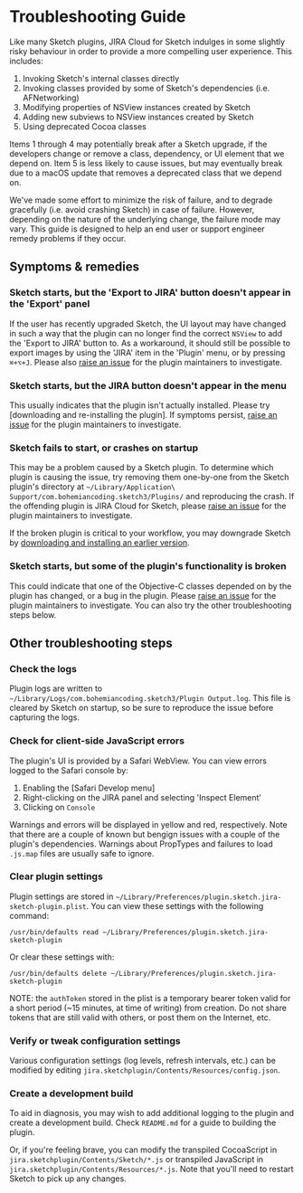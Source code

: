 # Troubleshooting Guide

Like many Sketch plugins, JIRA Cloud for Sketch indulges in some slightly risky behaviour in order to provide a more compelling user experience. This includes:

1. Invoking Sketch's internal classes directly
2. Invoking classes provided by some of Sketch's dependencies (i.e. AFNetworking)
3. Modifying properties of NSView instances created by Sketch
4. Adding new subviews to NSView instances created by Sketch
5. Using deprecated Cocoa classes

Items 1 through 4 may potentially break after a Sketch upgrade, if the developers change or remove a class, dependency, or UI element that we depend on. Item 5 is less likely to cause issues, but may eventually break due to a macOS update that removes a deprecated class that we depend on.

We've made some effort to minimize the risk of failure, and to degrade gracefully (i.e. avoid crashing Sketch) in case of failure. However, depending on the nature of the underlying change, the failure mode may vary. This guide is designed to help an end user or support engineer remedy problems if they occur.

## Symptoms & remedies

### Sketch starts, but the 'Export to JIRA' button doesn't appear in the 'Export' panel

If the user has recently upgraded Sketch, the UI layout may have changed in such a way that the plugin can no longer find the correct `NSView` to add the 'Export to JIRA' button to. As a workaround, it should still be possible to export images by using the 'JIRA' item in the 'Plugin' menu, or by pressing `⌘+⌥+J`. Please also [raise an issue] for the plugin maintainers to investigate.

### Sketch starts, but the JIRA button doesn't appear in the menu

This usually indicates that the plugin isn't actually installed. Please try [downloading and re-installing the plugin]. If symptoms persist, [raise an issue] for the plugin maintainers to investigate.

### Sketch fails to start, or crashes on startup

This may be a problem caused by a Sketch plugin. To determine which plugin is causing the issue, try removing them one-by-one from the Sketch plugin's directory at `~/Library/Application\ Support/com.bohemiancoding.sketch3/Plugins/` and reproducing the crash. If the offending plugin is JIRA Cloud for Sketch, please [raise an issue] for the plugin maintainers to investigate. 

If the broken plugin is critical to your workflow, you may downgrade Sketch by [downloading and installing an earlier version].

### Sketch starts, but some of the plugin's functionality is broken

This could indicate that one of the Objective-C classes depended on by the plugin has changed, or a bug in the plugin. Please [raise an issue] for the plugin maintainers to investigate. You can also try the other troubleshooting steps below.

## Other troubleshooting steps

### Check the logs

Plugin logs are written to `~/Library/Logs/com.bohemiancoding.sketch3/Plugin Output.log`. This file is cleared by Sketch on startup, so be sure to reproduce the issue before capturing the logs.

### Check for client-side JavaScript errors

The plugin's UI is provided by a Safari WebView. You can view errors logged to the Safari console by:

1. Enabling the [Safari Develop menu]
2. Right-clicking on the JIRA panel and selecting 'Inspect Element'
3. Clicking on `Console`

Warnings and errors will be displayed in yellow and red, respectively. Note that there are a couple of known but bengign issues with a couple of the plugin's dependencies. Warnings about PropTypes and failures to load `.js.map` files are usually safe to ignore.

### Clear plugin settings

Plugin settings are stored in `~/Library/Preferences/plugin.sketch.jira-sketch-plugin.plist`. You can view these settings with the following command:

`/usr/bin/defaults read ~/Library/Preferences/plugin.sketch.jira-sketch-plugin`

Or clear these settings with:

`/usr/bin/defaults delete ~/Library/Preferences/plugin.sketch.jira-sketch-plugin`

NOTE: the `authToken` stored in the plist is a temporary bearer token valid for a short period (~15 minutes, at time of writing) from creation. Do not share tokens that are still valid with others, or post them on the Internet, etc.

### Verify or tweak configuration settings

Various configuration settings (log levels, refresh intervals, etc.) can be modified by editing `jira.sketchplugin/Contents/Resources/config.json`. 

### Create a development build

To aid in diagnosis, you may wish to add additional logging to the plugin and create a development build. Check `README.md` for a guide to building the plugin. 

Or, if you're feeling brave, you can modify the transpiled CocoaScript in `jira.sketchplugin/Contents/Sketch/*.js` or transpiled JavaScript in `jira.sketchplugin/Contents/Resources/*.js`. Note that you'll need to restart Sketch to pick up any changes.

[raise an issue]: https://github.com/atlassian/jira-cloud-for-sketch/issues
[re-installing the plugin]: https://sketch.atlassian.com
[downloading and installing an earlier version]: https://www.sketchapp.com/updates/
[enabling the Safari Develop menu]: https://apple.stackexchange.com/a/139771
